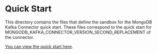 # Quick Start

This directory contains the files that define the sandbox for the MongoDB Kafka
Connector quick start. These files correspond to the quick start for
MONGODB_KAFKA_CONNECTOR_VERSION_SECOND_REPLACEMENT of the connector.

[You can view the quick start here](https://docs.mongodb.com/kafka-connector/MONGODB_KAFKA_CONNECTOR_VERSION_SECOND_REPLACEMENT/quick-start/).
